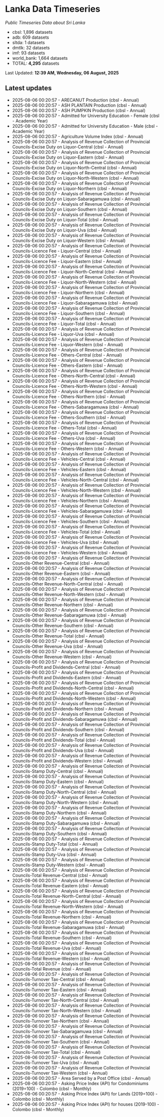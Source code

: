 # Lanka Data Timeseries
*Public Timeseries Data about Sri Lanka*

* cbsl: 1,896 datasets
* adb: 609 datasets
* sltda: 1 datasets
* dmtlk: 32 datasets
* imf: 93 datasets
* world_bank: 1,664 datasets
* TOTAL: **4,295** datasets

Last Updated: **12:39 AM, Wednesday, 06 August, 2025**

## Latest updates

* 2025-08-06 00:20:57 - ARECANUT Production (cbsl - Annual)
* 2025-08-06 00:20:57 - ASH PLANTAIN Production (cbsl - Annual)
* 2025-08-06 00:20:57 - ASH PUMPKIN Production (cbsl - Annual)
* 2025-08-06 00:20:57 - Admitted for University Education - Female (cbsl - Academic Year)
* 2025-08-06 00:20:57 - Admitted for University Education - Male (cbsl - Academic Year)
* 2025-08-06 00:20:57 - Agriculture Volume Index (cbsl - Annual)
* 2025-08-06 00:20:57 - Analysis of Revenue Collection of Provincial Councils-Excise Duty on Liquor-Central (cbsl - Annual)
* 2025-08-06 00:20:57 - Analysis of Revenue Collection of Provincial Councils-Excise Duty on Liquor-Eastern (cbsl - Annual)
* 2025-08-06 00:20:57 - Analysis of Revenue Collection of Provincial Councils-Excise Duty on Liquor-North-Central (cbsl - Annual)
* 2025-08-06 00:20:57 - Analysis of Revenue Collection of Provincial Councils-Excise Duty on Liquor-North-Western (cbsl - Annual)
* 2025-08-06 00:20:57 - Analysis of Revenue Collection of Provincial Councils-Excise Duty on Liquor-Northern (cbsl - Annual)
* 2025-08-06 00:20:57 - Analysis of Revenue Collection of Provincial Councils-Excise Duty on Liquor-Sabaragamuwa (cbsl - Annual)
* 2025-08-06 00:20:57 - Analysis of Revenue Collection of Provincial Councils-Excise Duty on Liquor-Southern (cbsl - Annual)
* 2025-08-06 00:20:57 - Analysis of Revenue Collection of Provincial Councils-Excise Duty on Liquor-Total (cbsl - Annual)
* 2025-08-06 00:20:57 - Analysis of Revenue Collection of Provincial Councils-Excise Duty on Liquor-Uva (cbsl - Annual)
* 2025-08-06 00:20:57 - Analysis of Revenue Collection of Provincial Councils-Excise Duty on Liquor-Western (cbsl - Annual)
* 2025-08-06 00:20:57 - Analysis of Revenue Collection of Provincial Councils-Licence Fee - Liquor-Central (cbsl - Annual)
* 2025-08-06 00:20:57 - Analysis of Revenue Collection of Provincial Councils-Licence Fee - Liquor-Eastern (cbsl - Annual)
* 2025-08-06 00:20:57 - Analysis of Revenue Collection of Provincial Councils-Licence Fee - Liquor-North-Central (cbsl - Annual)
* 2025-08-06 00:20:57 - Analysis of Revenue Collection of Provincial Councils-Licence Fee - Liquor-North-Western (cbsl - Annual)
* 2025-08-06 00:20:57 - Analysis of Revenue Collection of Provincial Councils-Licence Fee - Liquor-Northern (cbsl - Annual)
* 2025-08-06 00:20:57 - Analysis of Revenue Collection of Provincial Councils-Licence Fee - Liquor-Sabaragamuwa (cbsl - Annual)
* 2025-08-06 00:20:57 - Analysis of Revenue Collection of Provincial Councils-Licence Fee - Liquor-Southern (cbsl - Annual)
* 2025-08-06 00:20:57 - Analysis of Revenue Collection of Provincial Councils-Licence Fee - Liquor-Total (cbsl - Annual)
* 2025-08-06 00:20:57 - Analysis of Revenue Collection of Provincial Councils-Licence Fee - Liquor-Uva (cbsl - Annual)
* 2025-08-06 00:20:57 - Analysis of Revenue Collection of Provincial Councils-Licence Fee - Liquor-Western (cbsl - Annual)
* 2025-08-06 00:20:57 - Analysis of Revenue Collection of Provincial Councils-Licence Fee - Others-Central (cbsl - Annual)
* 2025-08-06 00:20:57 - Analysis of Revenue Collection of Provincial Councils-Licence Fee - Others-Eastern (cbsl - Annual)
* 2025-08-06 00:20:57 - Analysis of Revenue Collection of Provincial Councils-Licence Fee - Others-North-Central (cbsl - Annual)
* 2025-08-06 00:20:57 - Analysis of Revenue Collection of Provincial Councils-Licence Fee - Others-North-Western (cbsl - Annual)
* 2025-08-06 00:20:57 - Analysis of Revenue Collection of Provincial Councils-Licence Fee - Others-Northern (cbsl - Annual)
* 2025-08-06 00:20:57 - Analysis of Revenue Collection of Provincial Councils-Licence Fee - Others-Sabaragamuwa (cbsl - Annual)
* 2025-08-06 00:20:57 - Analysis of Revenue Collection of Provincial Councils-Licence Fee - Others-Southern (cbsl - Annual)
* 2025-08-06 00:20:57 - Analysis of Revenue Collection of Provincial Councils-Licence Fee - Others-Total (cbsl - Annual)
* 2025-08-06 00:20:57 - Analysis of Revenue Collection of Provincial Councils-Licence Fee - Others-Uva (cbsl - Annual)
* 2025-08-06 00:20:57 - Analysis of Revenue Collection of Provincial Councils-Licence Fee - Others-Western (cbsl - Annual)
* 2025-08-06 00:20:57 - Analysis of Revenue Collection of Provincial Councils-Licence Fee - Vehicles-Central (cbsl - Annual)
* 2025-08-06 00:20:57 - Analysis of Revenue Collection of Provincial Councils-Licence Fee - Vehicles-Eastern (cbsl - Annual)
* 2025-08-06 00:20:57 - Analysis of Revenue Collection of Provincial Councils-Licence Fee - Vehicles-North-Central (cbsl - Annual)
* 2025-08-06 00:20:57 - Analysis of Revenue Collection of Provincial Councils-Licence Fee - Vehicles-North-Western (cbsl - Annual)
* 2025-08-06 00:20:57 - Analysis of Revenue Collection of Provincial Councils-Licence Fee - Vehicles-Northern (cbsl - Annual)
* 2025-08-06 00:20:57 - Analysis of Revenue Collection of Provincial Councils-Licence Fee - Vehicles-Sabaragamuwa (cbsl - Annual)
* 2025-08-06 00:20:57 - Analysis of Revenue Collection of Provincial Councils-Licence Fee - Vehicles-Southern (cbsl - Annual)
* 2025-08-06 00:20:57 - Analysis of Revenue Collection of Provincial Councils-Licence Fee - Vehicles-Total (cbsl - Annual)
* 2025-08-06 00:20:57 - Analysis of Revenue Collection of Provincial Councils-Licence Fee - Vehicles-Uva (cbsl - Annual)
* 2025-08-06 00:20:57 - Analysis of Revenue Collection of Provincial Councils-Licence Fee - Vehicles-Western (cbsl - Annual)
* 2025-08-06 00:20:57 - Analysis of Revenue Collection of Provincial Councils-Other Revenue-Central (cbsl - Annual)
* 2025-08-06 00:20:57 - Analysis of Revenue Collection of Provincial Councils-Other Revenue-Eastern (cbsl - Annual)
* 2025-08-06 00:20:57 - Analysis of Revenue Collection of Provincial Councils-Other Revenue-North-Central (cbsl - Annual)
* 2025-08-06 00:20:57 - Analysis of Revenue Collection of Provincial Councils-Other Revenue-North-Western (cbsl - Annual)
* 2025-08-06 00:20:57 - Analysis of Revenue Collection of Provincial Councils-Other Revenue-Northern (cbsl - Annual)
* 2025-08-06 00:20:57 - Analysis of Revenue Collection of Provincial Councils-Other Revenue-Sabaragamuwa (cbsl - Annual)
* 2025-08-06 00:20:57 - Analysis of Revenue Collection of Provincial Councils-Other Revenue-Southern (cbsl - Annual)
* 2025-08-06 00:20:57 - Analysis of Revenue Collection of Provincial Councils-Other Revenue-Total (cbsl - Annual)
* 2025-08-06 00:20:57 - Analysis of Revenue Collection of Provincial Councils-Other Revenue-Uva (cbsl - Annual)
* 2025-08-06 00:20:57 - Analysis of Revenue Collection of Provincial Councils-Other Revenue-Western (cbsl - Annual)
* 2025-08-06 00:20:57 - Analysis of Revenue Collection of Provincial Councils-Profit and Dividends-Central (cbsl - Annual)
* 2025-08-06 00:20:57 - Analysis of Revenue Collection of Provincial Councils-Profit and Dividends-Eastern (cbsl - Annual)
* 2025-08-06 00:20:57 - Analysis of Revenue Collection of Provincial Councils-Profit and Dividends-North-Central (cbsl - Annual)
* 2025-08-06 00:20:57 - Analysis of Revenue Collection of Provincial Councils-Profit and Dividends-North-Western (cbsl - Annual)
* 2025-08-06 00:20:57 - Analysis of Revenue Collection of Provincial Councils-Profit and Dividends-Northern (cbsl - Annual)
* 2025-08-06 00:20:57 - Analysis of Revenue Collection of Provincial Councils-Profit and Dividends-Sabaragamuwa (cbsl - Annual)
* 2025-08-06 00:20:57 - Analysis of Revenue Collection of Provincial Councils-Profit and Dividends-Southern (cbsl - Annual)
* 2025-08-06 00:20:57 - Analysis of Revenue Collection of Provincial Councils-Profit and Dividends-Total (cbsl - Annual)
* 2025-08-06 00:20:57 - Analysis of Revenue Collection of Provincial Councils-Profit and Dividends-Uva (cbsl - Annual)
* 2025-08-06 00:20:57 - Analysis of Revenue Collection of Provincial Councils-Profit and Dividends-Western (cbsl - Annual)
* 2025-08-06 00:20:57 - Analysis of Revenue Collection of Provincial Councils-Stamp Duty-Central (cbsl - Annual)
* 2025-08-06 00:20:57 - Analysis of Revenue Collection of Provincial Councils-Stamp Duty-Eastern (cbsl - Annual)
* 2025-08-06 00:20:57 - Analysis of Revenue Collection of Provincial Councils-Stamp Duty-North-Central (cbsl - Annual)
* 2025-08-06 00:20:57 - Analysis of Revenue Collection of Provincial Councils-Stamp Duty-North-Western (cbsl - Annual)
* 2025-08-06 00:20:57 - Analysis of Revenue Collection of Provincial Councils-Stamp Duty-Northern (cbsl - Annual)
* 2025-08-06 00:20:57 - Analysis of Revenue Collection of Provincial Councils-Stamp Duty-Sabaragamuwa (cbsl - Annual)
* 2025-08-06 00:20:57 - Analysis of Revenue Collection of Provincial Councils-Stamp Duty-Southern (cbsl - Annual)
* 2025-08-06 00:20:57 - Analysis of Revenue Collection of Provincial Councils-Stamp Duty-Total (cbsl - Annual)
* 2025-08-06 00:20:57 - Analysis of Revenue Collection of Provincial Councils-Stamp Duty-Uva (cbsl - Annual)
* 2025-08-06 00:20:57 - Analysis of Revenue Collection of Provincial Councils-Stamp Duty-Western (cbsl - Annual)
* 2025-08-06 00:20:57 - Analysis of Revenue Collection of Provincial Councils-Total Revenue-Central (cbsl - Annual)
* 2025-08-06 00:20:57 - Analysis of Revenue Collection of Provincial Councils-Total Revenue-Eastern (cbsl - Annual)
* 2025-08-06 00:20:57 - Analysis of Revenue Collection of Provincial Councils-Total Revenue-North-Central (cbsl - Annual)
* 2025-08-06 00:20:57 - Analysis of Revenue Collection of Provincial Councils-Total Revenue-North-Western (cbsl - Annual)
* 2025-08-06 00:20:57 - Analysis of Revenue Collection of Provincial Councils-Total Revenue-Northern (cbsl - Annual)
* 2025-08-06 00:20:57 - Analysis of Revenue Collection of Provincial Councils-Total Revenue-Sabaragamuwa (cbsl - Annual)
* 2025-08-06 00:20:57 - Analysis of Revenue Collection of Provincial Councils-Total Revenue-Southern (cbsl - Annual)
* 2025-08-06 00:20:57 - Analysis of Revenue Collection of Provincial Councils-Total Revenue-Uva (cbsl - Annual)
* 2025-08-06 00:20:57 - Analysis of Revenue Collection of Provincial Councils-Total Revenue-Western (cbsl - Annual)
* 2025-08-06 00:20:57 - Analysis of Revenue Collection of Provincial Councils-Total Revenue (cbsl - Annual)
* 2025-08-06 00:20:57 - Analysis of Revenue Collection of Provincial Councils-Turnover Tax-Central (cbsl - Annual)
* 2025-08-06 00:20:57 - Analysis of Revenue Collection of Provincial Councils-Turnover Tax-Eastern (cbsl - Annual)
* 2025-08-06 00:20:57 - Analysis of Revenue Collection of Provincial Councils-Turnover Tax-North-Central (cbsl - Annual)
* 2025-08-06 00:20:57 - Analysis of Revenue Collection of Provincial Councils-Turnover Tax-North-Western (cbsl - Annual)
* 2025-08-06 00:20:57 - Analysis of Revenue Collection of Provincial Councils-Turnover Tax-Northern (cbsl - Annual)
* 2025-08-06 00:20:57 - Analysis of Revenue Collection of Provincial Councils-Turnover Tax-Sabaragamuwa (cbsl - Annual)
* 2025-08-06 00:20:57 - Analysis of Revenue Collection of Provincial Councils-Turnover Tax-Southern (cbsl - Annual)
* 2025-08-06 00:20:57 - Analysis of Revenue Collection of Provincial Councils-Turnover Tax-Total (cbsl - Annual)
* 2025-08-06 00:20:57 - Analysis of Revenue Collection of Provincial Councils-Turnover Tax-Uva (cbsl - Annual)
* 2025-08-06 00:20:57 - Analysis of Revenue Collection of Provincial Councils-Turnover Tax-Western (cbsl - Annual)
* 2025-08-06 00:20:57 - Area Served by a Post Office (cbsl - Annual)
* 2025-08-06 00:20:57 - Asking Price Index (API) for Condominiums (2019=100) - Colombo (cbsl - Monthly)
* 2025-08-06 00:20:57 - Asking Price Index (API) for Lands (2019=100) - Colombo (cbsl - Monthly)
* 2025-08-06 00:20:57 - Asking Price Index (API) for houses (2019-100) - Colombo (cbsl - Monthly)